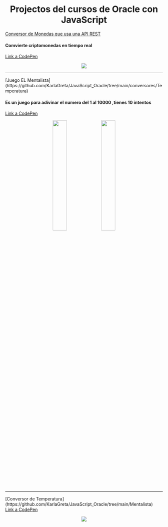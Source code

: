 <h1 align="center">Projectos del cursos de Oracle con JavaScript </h1>


[Conversor de Monedas que usa una API REST](https://github.com/KarlaGreta/JavaScript_Oracle/tree/main/conversores/Criptomonedas)
 <h4>Comvierte criptomonedas en tiempo real </h4>
<a href="https://codepen.io/karla-chavez-the-builder/pen/KKJdXxE">Link a CodePen</a>
 <p align="center">
    <img  src="https://github.com/KarlaGreta/JavaScript_Oracle/assets/109876143/94dabf69-7d99-408a-9b47-6568b1fb8da9" />
  </p>
<hr> 
[Juego EL Mentalista](https://github.com/KarlaGreta/JavaScript_Oracle/tree/main/conversores/Temperatura)
 <h4>Es un juego para adivinar el numero del 1 al 10000 ,tienes 10 intentos</h4>  
 <a href="https://codepen.io/karla-chavez-the-builder/pen/RwvWMwQ">Link a CodePen</a>
<p align="center">
    <img width="30%" src="https://github.com/KarlaGreta/JavaScript_Oracle/assets/109876143/0ffe7015-e3a9-4fe7-ad51-4726c4a74b81"/>  <img  width="30%" 
 src="https://github.com/KarlaGreta/JavaScript_Oracle/assets/109876143/50d942f4-30b8-4425-96e9-80f0fb99dccd"/>
</p>
 <hr>
[Conversor de Temperatura](https://github.com/KarlaGreta/JavaScript_Oracle/tree/main/Mentalista)<br>
 <a href="https://codepen.io/karla-chavez-the-builder/pen/zYexdag">Link a CodePen</a> <br>
<p align="center">
    <img  src="https://github.com/KarlaGreta/JavaScript_Oracle/assets/109876143/f9730fdc-f49f-44d0-862b-087d4feabf80" />
</p>


